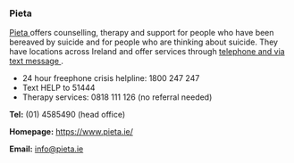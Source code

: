 ###  Pieta

[ Pieta ](https://www.pieta.ie/) offers counselling, therapy and support for
people who have been bereaved by suicide and for people who are thinking about
suicide. They have locations across Ireland and offer services through [
telephone and via text message ](https://www.pieta.ie/contact/) .

  * 24 hour freephone crisis helpline: 1800 247 247 
  * Text HELP to 51444 
  * Therapy services: 0818 111 126 (no referral needed) 

**Tel:** (01) 4585490 (head office)

**Homepage:** [ https://www.pieta.ie/ ](https://www.pieta.ie/)

**Email:** [ info@pieta.ie ](mailto:info@pieta.ie)

